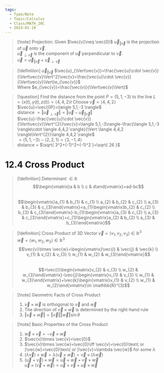 ```yaml
---
tags:
  - Type/Note
  - Topic/Calculus
  - Class/MATH_20C
  - 2024-01-19
---
```


> [!note] Projection: Given $\vec{v}\neq \vec{0}$
> $\vec{u}_{\Vert\vec{v}}$ is the projection of $\vec{u}$ onto $\vec{v}$.  
> $\vec{u}_{\perp \vec{v}}$ is the component of $\vec{u}$ perpendicular to $\vec{v}$.  
> $\vec{u}=\vec{u}_{\Vert\vec{v}}+\vec{u}_{\perp \vec{v}}$  

> [!definition] $\vec{u}_{\Vert\vec{v}}$
> $\vec{u}_{\Vert\vec{v}}=\frac{\vec{u}\cdot \vec{v}}{\Vert\vec{v}\Vert^2}\vec{v}=\frac{\vec{u}\cdot \vec{v}}{\Vert\vec{v}\Vert}e_{\vec{v}}$  
> Where $e_{\vec{v}}=\frac{\vec{v}}{\Vert\vec{v}\Vert}$

> [!question] Find the distance from the point $P=(5,1,-3)$ to the line $L=\langle x(t),y(t),z(t) \rangle=\langle 4,4,2\rangle t$
> Choose $\vec{v}=\langle 4,4,2\rangle$  
> $\vec{u}=\vec{0P}=\langle 5,1,-3 \rangle$  
> distance $=\Vert\vec{u}_{\perp \vec{v}}\Vert=\Vert\vec{u}-\vec{u}_{\Vert\vec{v}}\Vert$  
> $\vec{u}-\frac{\vec{u}\cdot \vec{v}}{\Vert\vec{v}\Vert^{2}}\vec{v}=\langle 5,1,-3\rangle-\frac{\langle 5,1,-3 \rangle\cdot \langle 4,4,2 \rangle}{\Vert \langle 4,4,2 \rangle\Vert^{2}}\langle 4,4,2 \rangle$  
> $=\langle 5, 1, -3 \rangle-\langle 2, 2, 1 \rangle=\langle 3, -1, 4 \rangle$  
> distance = $\sqrt{ 3^2+(-1)^2+(-1)^2 }=\sqrt{ 26 }$

# 12.4 Cross Product

> [!definition] Determinant $\in\mathbb{R}$
> $$\begin{vmatrix}a & b \\
c & d\end{vmatrix}=ad-bc$$  
> $$\begin{vmatrix}a_{1} & b_{1} & c_{1} \\
a_{2} & b_{2} & c_{2} \\
a_{3} & b_{3} & c_{3}\end{vmatrix}=a_{1}\begin{vmatrix}b_{2} & c_{2} \\
b_{3} & c_{3}\end{vmatrix}-b_{1}\begin{vmatrix}a_{3} & c_{2} \\
a_{3} & c_{3}\end{vmatrix}+c_{1}\begin{vmatrix}a_{2} & b_{2} \\
a_{3} & b_{3}\end{vmatrix}$$

> [!definition] Cross Product of 3D Vector
> $\vec{v}=\langle v_{1},v_{2},v_{3} \rangle\in \mathbb{R}^{3}$  
> $\vec{w}=\langle w_{1},w_{2},w_{3} \rangle\in \mathbb{R}^{3}$  
> $$\vec{v}\times \vec{w}=\begin{vmatrix}\vec{i} & \vec{j} & \vec{k} \\
v_{1} & v_{2} & v_{3} \\
w_{1} & w_{2} & w_{3}\end{vmatrix}$$  
> $$=\vec{i}\begin{vmatrix}v_{2} & v_{3} \\
w_{2} & w_{3}\end{vmatrix}-\vec{j}\begin{vmatrix}v_{1} & v_{3} \\
w_{1} & w_{3}\end{vmatrix}+\vec{k}\begin{vmatrix}v_{1} & v_{2} \\
w_{1} & w_{2}\end{vmatrix}\in \mathbb{R}^{3}$$  

> [!note] Geometric Facts of Cross Product
> 1. $\vec{v}\times \vec{w}$ is orthogonal to $\vec{v}$ and $\vec{w}$
> 2. The direction of $\vec{v}\times \vec{w}$ is determined by the right-hand rule
> 3. $\Vert\vec{v}\times \vec{w}\Vert=\Vert\vec{v}\Vert\Vert\vec{w}\Vert\sin \theta$

> [!note] Basic Properties of the Cross Product
> 1. $\vec{w}\times \vec{v}=-\vec{v}\times \vec{w}$
> 2. $\vec{v}\times \vec{v}=\vec{0}$
> 3. $\vec{v}\times \vec{w}=\vec{0}\iff \vec{v}=\vec{0}\text{ or }\vec{w}=\vec{0}\text{ or }\vec{v}=\lambda \vec{w}$ for some $\lambda$
> 4. $(\lambda \vec{v})\times \vec{w}=\lambda(\vec{v}\times \vec{w})=\vec{v}\times(\lambda \vec{w})$
> 5. $(\vec{u}+\vec{v})\times \vec{w}=\vec{u}\times \vec{w}+\vec{v}\times \vec{w}$  
> $\vec{u}\times(\vec{v}+\vec{w})=\vec{u}\times \vec{v}+\vec{u}\times \vec{w}$